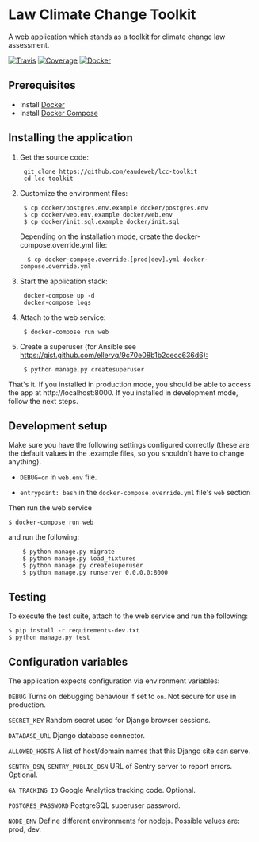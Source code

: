 # Law Climate Change Toolkit

A web application which stands as a toolkit for climate change law assessment.

[![Travis](https://travis-ci.org/eaudeweb/lcc-toolkit.svg)](https://travis-ci.org/eaudeweb/lcc-toolkit)
[![Coverage](https://coveralls.io/repos/github/eaudeweb/lcc-toolkit/badge.svg)](https://coveralls.io/github/eaudeweb/lcc-toolkit)
[![Docker](https://dockerbuildbadges.quelltext.eu/status.svg?organization=eaudeweb&repository=lcc-toolkit&tag=dev)](https://hub.docker.com/r/eaudeweb/lcc-toolkit/builds)

## Prerequisites

* Install [Docker](https://www.docker.com/community-edition#/download)
* Install [Docker Compose](https://docs.docker.com/compose/install/)

## Installing the application

1. Get the source code:

        git clone https://github.com/eaudeweb/lcc-toolkit
        cd lcc-toolkit

1. Customize the environment files:

        $ cp docker/postgres.env.example docker/postgres.env
        $ cp docker/web.env.example docker/web.env
        $ cp docker/init.sql.example docker/init.sql

    Depending on the installation mode, create the docker-compose.override.yml file:

         $ cp docker-compose.override.[prod|dev].yml docker-compose.override.yml

1. Start the application stack:

        docker-compose up -d
        docker-compose logs

1. Attach to the web service:

        $ docker-compose run web

1. Create a superuser (for Ansible see <https://gist.github.com/elleryq/9c70e08b1b2cecc636d6):>

        $ python manage.py createsuperuser

That's it. If you installed in production mode, you should be able to access the
app at http://localhost:8000. If you installed in development mode, follow the
next steps.

## Development setup

Make sure you have the following settings configured correctly (these are the
default values in the .example files, so you shouldn't have to change anything).

* `DEBUG=on` in `web.env` file.

* `entrypoint: bash` in the `docker-compose.override.yml` file's `web` section

Then run the web service

    $ docker-compose run web

and run the following:

        $ python manage.py migrate
        $ python manage.py load_fixtures
        $ python manage.py createsuperuser
        $ python manage.py runserver 0.0.0.0:8000

## Testing

To execute the test suite, attach to the web service and run the following:

    $ pip install -r requirements-dev.txt
    $ python manage.py test

## Configuration variables

The application expects configuration via environment variables:

``DEBUG``
    Turns on debugging behaviour if set to ``on``. Not secure for use in
    production.

``SECRET_KEY``
    Random secret used for Django browser sessions.

``DATABASE_URL``
    Django database connector.

``ALLOWED_HOSTS``
    A list of host/domain names that this Django site can serve.

``SENTRY_DSN``, ``SENTRY_PUBLIC_DSN``
    URL of Sentry server to report errors. Optional.

``GA_TRACKING_ID``
    Google Analytics tracking code. Optional.

``POSTGRES_PASSWORD``
    PostgreSQL superuser password.

``NODE_ENV``
    Define different environments for nodejs. Possible values are: prod, dev.
